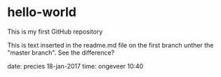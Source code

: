 # hello-world
This is my first GitHub repository

This is text inserted in the readme.md file on the first branch unther the "master branch".
See the difference?

date: precies   18-jan-2017
time: ongeveer  10:40
